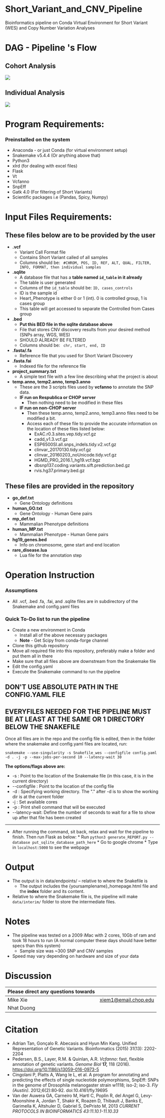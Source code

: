 
# Short_Variant_and_CNV_Pipeline
Bioinformatics pipeline on Conda Virtual Environment for Short Variant (WES) and Copy Number Variation Analyses



# DAG - Pipeline 's Flow
## Cohort Analysis 
[<img src="cohort_analysis_only.svg">]()
## Individual Analysis
[<img src="individual_analysis.svg">]()

# Program Requirements:
### Preinstalled on the system
- Anaconda - or just Conda (for virtual environment setup)
- Snakemake v5.4.4 (Or anything above that)
- Python3
- xlrd (for dealing with excel files)
- Flask
- Vt
- Vcfanno
- SnpEff
- Gatk 4.0 (For filtering of Short Variants)
- Scientific packages i.e (Pandas, Spicy, Numpy)

# Input Files Requirements:

## These files below are to be provided by the user
- **.vcf**
  * Variant Call Format file
  * Contains Short Variant called of all samples
  * Columns should be: ` #CHROM, POS, ID, REF, ALT, QUAL, FILTER, INFO, FORMAT, then individual samples`
- **.sqlite** 
  * A database file that has a **table named `id_table` in it already**
  * The table is user generated
  * Columns of the `id_table` should be: `ID, cases_controls`
  * ID is the sample id
  * Heart_Phenotype is either 0 or 1 (int). 0 is controlled group, 1 is cases group
  * This table will get accessed to separate the Controlled from Cases group
- **.bed**
  * **Put this BED file in the sqlite database above**
  * File that stores CNV discovery results from your desired method (SNPs array, WGS, WES)
  * SHOULD ALREADY BE FILTERED
  * Columns should be: ` chr, start, end, ID`
- **.fasta/.fa**
  * Reference file that you used for Short Variant Discovery
- **.fasta.fai**
  * Indexed file for the reference file
- **project_summary.txt**
  * A simple text file with a few line describing what the project is about
- **temp.anno, temp2.anno, temp3.anno**
	- These are the 3 scripts files used by **vcfanno** to annotate the SNP data. 
	- **IF run on Respublica or CHOP server**
		- Then nothing need to be modified in these files
	- **IF run on non-CHOP server**
		- Then these temp.anno, temp2.anno, temp3.anno files need to be modified a bit. 
		- Access each of these file to provide the accurate information on the location of these files listed below:
			- ExAC.r0.3.sites.vep.tidy.vcf.gz
			- cadd_v1.3.vcf.gz
			- ESP6500SI.all.snps_indels.tidy.v2.vcf.gz
			- clinvar_20170130.tidy.vcf.gz
			- clinvar_20160203_noUnicode.tidy.vcf.gz
			- HGMD_PRO_2016.1_hg19.vcf.bgz
			- dbsnp137.coding.variants.sift.prediction.bed.gz
			- rvis.hg37.primary.bed.gz
## These files are provided in the repository
- **go_def.txt**
	- Gene Ontology definitions
- **human_GO.txt**
	- Gene Ontology - Human Gene pairs
- **mp_def.txt**
	- Mammalian Phenotype definitions
- **human_MP.txt**
	- Mammalian Phenotype - Human Gene pairs
- **hg19_genes.bed**
	- Info on chromosome, gene start and end location
- **rare_disease.lua**
	- Lua file for the annotation step



# Operation Instruction

### Assumptions
- All .vcf, .bed .fa, .fai, and .sqlite files are in subdirectory of the Snakemake and config.yaml files

### Quick To-Do list to run the pipeline

  * Create a new environment in Conda
	  * Install all of the above necessary packages
	  * **Note** - Get Scipy from conda-forge channel 
  * Clone this github repository
  * Move all required file into this repository, preferably make a folder and put them all in there
  * Make sure that all files above are downstream from the Snakemake file
  * Edit the config.yaml
  * Execute the Snakemake command to run the pipeline

## DON'T USE ABSOLUTE PATH IN THE CONFIG.YAML FILE
## EVERYFILES NEEDED FOR THE PIPELINE MUST BE AT LEAST AT THE SAME OR 1 DIRECTORY BELOW THE SNAKEFILE


Once all files are in the repo and the config file is edited, then in the folder where the snakemake and config.yaml files are located, run:
```
snakemake --use-singularity -s Snakefile_wes --configfile config.yaml -d . -j -p --max-jobs-per-second 10 --latency-wait 30
```

**The options/flags above are:**
- -s : Point to the location of the Snakemake file (in this case, it is in the current directory)
- --configfile : Point to the location of the config file
- -d : Specifying working directory. The "." after -d is to show the working dir is at the current folder
- -j : Set available cores
- -p : Print shell command that will be executed
- --latency-wait: Define the number of seconds to wait for a file to show up after that file has been created

-------------------------

- After running the command, sit back, relax and wait for the pipeline to finish. Then run Flask as below:
	  * Run `python3 generate_REPORT.py --database put_sqlite_database_path_here`
	  * Go to google chrome
	  * Type in `localhost:5000` to see the webpage


# Output

* The output is in data/endpoints/ – relative to where the Snakefile is
	* The output includes the {yoursamplename}_homepage.html file and the **index** folder and its content. 
* Relative to where the Snakemake file is, the pipeline will make `data/interim/` folder to store the intermediate files.

# Notes

- The pipeline was tested on a 2009 iMac with 2 cores, 10Gb of ram and took 18 hours to run (A normal computer these days should have better specs than this system)
	- Sample size was ~300 SNP and CNV samples
- Speed may vary depending on hardware and size of your data

  
# Discussion

Please direct any questions towards      |                           |
---------------------------------------- |:-------------------------:|
Mike Xie                                 | xiem1@email.chop.edu      |
Nhat Duong                               |     |
 
 
# Citation
- Adrian Tan, Gonçalo R. Abecasis and Hyun Min Kang. Unified Representation of Genetic Variants. Bioinformatics (2015) 31(13): 2202-2204
- Pedersen, B.S., Layer, R.M. & Quinlan, A.R. _Vcfanno_: fast, flexible annotation of genetic variants. _Genome Biol_  **17,** 118 (2016). https://doi.org/10.1186/s13059-016-0973-5
- Cingolani P, Platts A, Wang le L, et al. A program for annotating and predicting the effects of single nucleotide polymorphisms, SnpEff: SNPs in the genome of Drosophila melanogaster strain w1118; iso-2; iso-3. _Fly (Austin)_. 2012;6(2):80‐92. doi:10.4161/fly.19695
- Van der Auwera GA, Carneiro M, Hartl C, Poplin R, del Angel G, Levy-Moonshine A, Jordan T, Shakir K, Roazen D, Thibault J, Banks E, Garimella K, Altshuler D, Gabriel S, DePristo M, 2013 _CURRENT PROTOCOLS IN BIOINFORMATICS 43:11.10.1-11.10.33_


